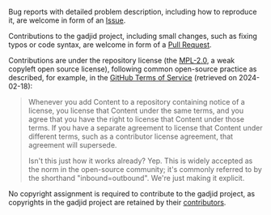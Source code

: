 Bug reports with detailed problem description, including how to reproduce it,
are welcome in form of an [Issue](https://github.com/CausalDisco/gadjid/issues).

Contributions to the gadjid project,
including small changes, such as fixing typos or code syntax,
are welcome in form of a [Pull Request](https://github.com/CausalDisco/gadjid/pulls).

Contributions are under the repository license
(the [MPL-2.0](https://mozilla.org/MPL/2.0/), a weak copyleft open source license),
following common open-source practice
as described, for example, in the
[GitHub Terms of Service](https://docs.github.com/en/site-policy/github-terms/github-terms-of-service#6-contributions-under-repository-license)
(retrieved on 2024-02-18):

> Whenever you add Content to a repository containing notice of a license, you license that Content under the same terms, and you agree that you have the right to license that Content under those terms. If you have a separate agreement to license that Content under different terms, such as a contributor license agreement, that agreement will supersede.
>
> Isn't this just how it works already? Yep. This is widely accepted as the norm in the open-source community; it's commonly referred to by the shorthand "inbound=outbound". We're just making it explicit.

No copyright assignment is required to contribute to the gadjid project,
as copyrights in the gadjid project are retained by their [contributors](https://github.com/CausalDisco/gadjid/graphs/contributors).
